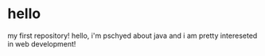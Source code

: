 # hello
my first repository!
hello, i'm pschyed about java and i am pretty intereseted in web development!
 
